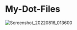 # My-Dot-Files

![Screenshot_20220816_013600](https://user-images.githubusercontent.com/40629789/184709405-7af337a7-932f-479a-872e-5455cbe5bc97.png)
